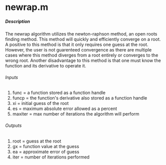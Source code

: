 # newrap.m
##### Description
The newrap algorithm utilizes the newton-raphson method, an open roots finding method.  This method will quickly and efficiently converge on a root.  A positive to this method is that it only requires one guess at the root.  However, the user is not guarenteed convergence as there are multiple cases where this method diverges from a root entirely or converges to the wrong root.  Another disadvantage to this method is that one must know the function and its derivative to operate it.
###### Inputs
1. func = a function stored as a function handle
2. funcp = the function's derivative also stored as a function handle
3. xi = initial guess of the root
4. es = maximum absolute error allowed as a percent
5. maxiter = max number of iterations the algorithm will perform
###### Outputs
1. root = guess at the root
2. gx = function value at the guess
3. ea = approximate error of guess
4. iter = number of iterations performed
